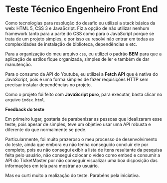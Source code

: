 ﻿
# Teste Técnico Engenheiro Front End

Como tecnologias para resolução do desafio eu utilizei a stack básica da web: HTML 5, CSS 3 e JavaScript. Fiz a opção de não utilizar nenhum framework tanto para a parte do CSS como para o JavaScript porque se trata de um projeto simples, e por isso eu resolvi não entrar em todas as complexidades de instalação de biblioteca, dependências e etc. 

Para a organização do meu arquivo `css`, eu utilizei o padrão **BEM** para que a aplicação de estilos fique organizada, simples de ler e também de dar manutenção.

Para o consumo da API do Youtube, eu utilizei a **Fetch API** que é nativa do JavaScript, pois é uma forma simples de fazer requisições HTTP sem precisar instalar dependências no projeto.

Como o projeto foi feito com **JavaScript puro**, para executar, basta clicar no arquivo `index.html`.

**Feedback do teste**

Em primeiro lugar, gostaria de parabenizar as pessoas que idealizaram esse teste, pois apesar de simples, teve um objetivo usar uma API robusta e diferente do que normalmente se pede.

Particularmente, foi muito prazeroso o meu processo de desenvolvimento do teste, ainda que embora eu não tenha conseguido concluir ele por completo, pois eu não consegui exibir a lista de itens resultante da pesquisa feita pelo usuário, não consegui colocar o vídeo como embed e consumir a API do TicketMaster por não conseguir visualizar uma boa disposição das informações em tela para mostrar ao usuário.

Mas eu curti muito a realização do teste. Parabéns pela iniciativa.
